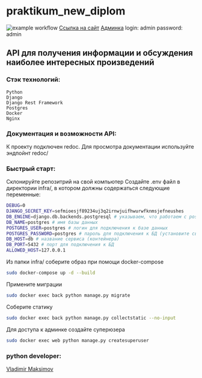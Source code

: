 # praktikum_new_diplom

![example workflow](https://github.com/MaksimovVS/foodgram-project-react/actions/workflows/main.yml/badge.svg)
[Ссылка на сайт](http://51.250.98.43/)
[Админка](http://51.250.98.43/admin/) login: admin password: admin

## API для получения информации и обсуждения наиболее интересных произведений
### Стэк технологий:

    Python
    Django
    Django Rest Framework
    Postgres
    Docker
    Nginx

### Документация и возможности API:

К проекту подключен redoc. Для просмотра документации используйте эндпойнт redoc/

### Быстрый старт:

Склонируйте репозитрий на свой компьютер
Создайте .env файл в директории infra/, в котором должны содержаться следующие переменные:

```bash
DEBUG=0
DJANGO_SECRET_KEY=sefmioesjf89234uj3q2irnwjuifhwurwfknmsjefneushes
DB_ENGINE=django.db.backends.postgresql # указываем, что работаем с postgresql
DB_NAME=postgres # имя базы данных
POSTGRES_USER=postgres # логин для подключения к базе данных
POSTGRES_PASSWORD=postgres # пароль для подключения к БД (установите свой)
DB_HOST=db # название сервиса (контейнера)
DB_PORT=5432 # порт для подключения к БД
ALLOWED_HOST=127.0.0.1
```


Из папки infra/ соберите образ при помощи docker-compose 
```bash
sudo docker-compose up -d --build
```
Примените миграции
```bash
sudo docker exec back python manage.py migrate
```
Соберите статику
```bash
sudo docker exec back python manage.py collectstatic --no-input
```
Для доступа к админке создайте суперюзера 
```bash
sudo docker exec web python manage.py createsuperuser
```

### python developer:
[Vladimir Maksimov](https://github.com/MaksimovVS)
